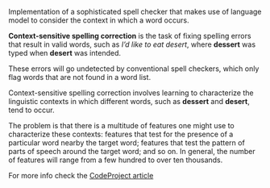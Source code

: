 Implementation of a sophisticated spell checker that makes use of language model to consider the context in which a word occurs.

**Context-sensitive spelling correction** is the task of fixing spelling errors that result in valid words, such as *I’d like to eat desert*, where **dessert** was typed when **desert** was intended.

These errors will go undetected by conventional spell checkers, which only flag words that are not found in a word list.

Context-sensitive spelling correction involves learning to characterize the linguistic contexts in which different words, such as **dessert** and **desert**, tend to occur. 

The problem is that there is a multitude of features one might use to characterize these contexts: features that test for the presence of a particular word nearby the target word; features that test the pattern of parts of speech around the target word; and so on. In general, the number of features will range from a few hundred to over ten thousands.

For more info check the [CodeProject article](http://www.codeproject.com/Articles/826449/Context-Sensitive-Spelling-Correction-using-Winnow)